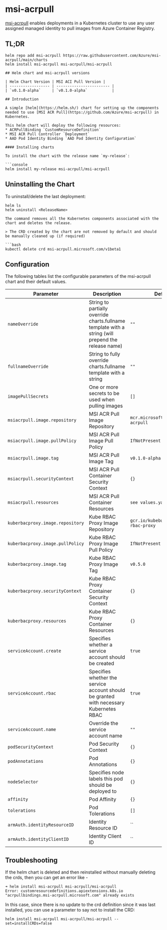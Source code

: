 # msi-acrpull

[msi-acrpull](https://github.com/Azure/msi-acrpull) enables deployments in a Kubernetes cluster to use any user assigned managed identity to pull images from Azure Container Registry.

## TL;DR

```console
helm repo add msi-acrpull https://raw.githubusercontent.com/Azure/msi-acrpull/main/charts
helm install msi-acrpull msi-acrpull/msi-acrpull

## Helm chart and msi-acrpull versions

| Helm Chart Version | MSI ACI Pull Version |
| ------------------ | ------------------------ |
| `v0.1.0-alpha`     | `v0.1.0-alpha`           |

## Introduction

A simple [helm](https://helm.sh/) chart for setting up the components needed to use [MSI ACR Pull](https://github.com/Azure/msi-acrpull) in Kubernetes.

This helm chart will deploy the following resources:
* ACRPullBinding `CustomResourceDefinition`
* MSI ACR Pull Controller `Deployment`
* AAD Pod Identity Binding `AAD Pod Identity Configuration`

#### Installing charts

To install the chart with the release name `my-release`:

```console
helm install my-release msi-acrpull/msi-acrpull
```

## Uninstalling the Chart

To uninstall/delete the last deployment:

```console
helm ls
helm uninstall <ReleaseName>

The command removes all the Kubernetes components associated with the chart and deletes the release.

> The CRD created by the chart are not removed by default and should be manually cleaned up (if required)

```bash
kubectl delete crd msi-acrpull.microsoft.com/v1beta1
```

## Configuration

The following tables list the configurable parameters of the msi-acrpull chart and their default values.

| Parameter                                 | Description                                                                                                                                                                                                                                                                                                                   | Default                                                        |
| ----------------------------------------- | ----------------------------------------------------------------------------------------------------------------------------------------------------------------------------------------------------------------------------------------------------------------------------------------------------------------------------- | -------------------------------------------------------------- |
| `nameOverride`                            | String to partially override charts.fullname template with a string (will prepend the release name)                                                                                                                                                                                                                | `""`      
| `fullnameOverride`                        | String to fully override charts.fullname template with a string                                                                                                                                                                                                                                                     | `""`                                                           |
| `imagePullSecrets`                        | One or more secrets to be used when pulling images                                                                                                                                                                                                                                                                            | `[]`                                                           |
| `msiacrpull.image.repository`                       | MSI ACR Pull Image Repository                                                                                                                                                                                                                                                                                                   | `mcr.microsoft.com/aks/msi-acrpull`
| `msiacrpull.image.pullPolicy`                       | MSI ACR Pull Image Pull Policy                                                                                                                                                                                                                                                                                                  | `IfNotPresent`
| `msiacrpull.image.tag`                       | MSI ACR Pull Image Tag                                                                                                                                                                                                                                                                                                   | `v0.1.0-alpha`
| `msiacrpull.securityContext`                       | MSI ACR Pull Container Security Context                                                                                                                                                                                                                                                                                                   | `{}`
| `msiacrpull.resources`                       | MSI ACR Pull Container Resources                                                                                                                                                                                                                                                                                                   | `see values.yaml`
| `kuberbacproxy.image.repository`                       | Kube RBAC Proxy Image Repository                                                                                                                                                                                                                                                                                                   | `gcr.io/kubebuilder/kube-rbac-proxy`
| `kuberbacproxy.image.pullPolicy`                       | Kube RBAC Proxy Image Pull Policy                                                                                                                                                                                                                                                                                                  | `IfNotPresent`
| `kuberbacproxy.image.tag`                       | Kube RBAC Proxy Image Tag                                                                                                                                                                                                                                                                                                   | `v0.5.0`
| `kuberbacproxy.securityContext`                       | Kube RBAC Proxy Container Security Context                                                                                                                                                                                                                                                                                                   | `{}`
| `kuberbacproxy.resources`                       | Kube RBAC Proxy Container Resources                                                                                                                                                                                                                                                                                                   | `{}`
| `serviceAccount.create`                       | Specifies whether a service account should be created                                                                                                                                                                                                                                                                                                  | `true`
| `serviceAccount.rbac`                       | Specifies whether the service account should be granted with necessary Kubernetes RBAC                                                                                                                                                                                                                                                                                                  | `true`
| `serviceAccount.name`                       | Override the service account name                                                                                                                                                                                                                                                                                                    | `""` 
| `podSecurityContext`                       | Pod Security Context                                                                                                                                                                                                                                                                                                  | `{}` 
| `podAnnotations`                       | Pod Annotations                                                                                                                                                                                                                                                                                                  | `{}`
| `nodeSelector`                       | Specifies node labels this pod should be deployed to                                                                                                                                                                                                                                                                                                 | `{}`  
| `affinity`                       | Pod Affinity                                                                                                                                                                                                                                                                                                 | `{}` 
| `tolerations`                       | Pod Tolerations                                                                                                                                                                                                                                                                                                | `[]`
| `armAuth.identityResourceID`                       | Identity Resource ID                                                                                                                                                                                                                                                                                                | ``   
| `armAuth.identityClientID`                       | Identity Client ID                                                                                                                                                                                                                                                                                                | ``                                          

## Troubleshooting

If the helm chart is deleted and then reinstalled without manually deleting the crds, then you can get an error like -

```console
➜ helm install msi-acrpull msi-acrpull/msi-acrpull
Error: customresourcedefinitions.apiextensions.k8s.io "acrpullbindings.msi-acrpull.microsoft.com" already exists
```

In this case, since there is no update to the crd definition since it was last installed, you can use a parameter to say not to install the CRD:

```console
helm install msi-acrpull msi-acrpull/msi-acrpull --set=installCRDs=false
```